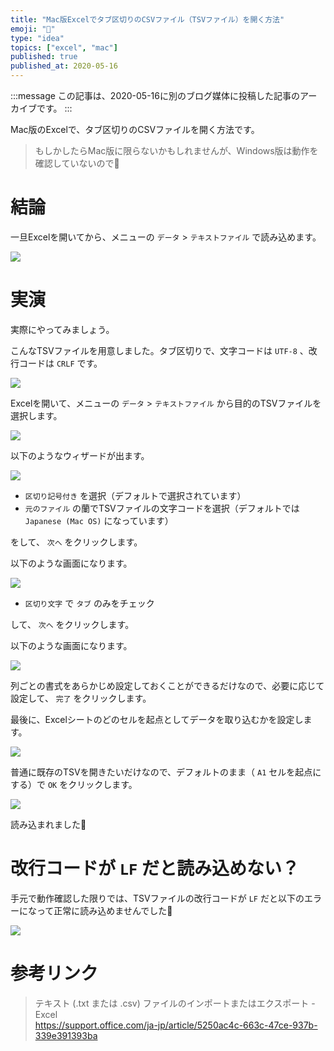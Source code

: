 ```yaml
---
title: "Mac版Excelでタブ区切りのCSVファイル（TSVファイル）を開く方法"
emoji: "🍎"
type: "idea"
topics: ["excel", "mac"]
published: true
published_at: 2020-05-16
---
```


:::message
この記事は、2020-05-16に別のブログ媒体に投稿した記事のアーカイブです。
:::

Mac版のExcelで、タブ区切りのCSVファイルを開く方法です。

> もしかしたらMac版に限らないかもしれませんが、Windows版は動作を確認していないので🙏

# 結論

一旦Excelを開いてから、メニューの `データ` > `テキストファイル` で読み込めます。

![](https://tva1.sinaimg.cn/large/007S8ZIlgy1ges6fpwjt0j31ei0u0b00.jpg)

# 実演

実際にやってみましょう。

こんなTSVファイルを用意しました。タブ区切りで、文字コードは `UTF-8` 、改行コードは `CRLF` です。

![](https://tva1.sinaimg.cn/large/007S8ZIlgy1ges6xzvua8j30nq0diwfu.jpg)

Excelを開いて、メニューの `データ` > `テキストファイル` から目的のTSVファイルを選択します。

![](https://tva1.sinaimg.cn/large/007S8ZIlgy1ges6kr3jr6j31ei0u07uv.jpg)

以下のようなウィザードが出ます。

![](https://tva1.sinaimg.cn/large/007S8ZIlgy1ges6lyfmraj30w40oe43x.jpg)

* `区切り記号付き` を選択（デフォルトで選択されています）
* `元のファイル` の蘭でTSVファイルの文字コードを選択（デフォルトでは `Japanese (Mac OS)` になっています）

をして、 `次へ` をクリックします。

以下のような画面になります。

![](https://tva1.sinaimg.cn/large/007S8ZIlgy1ges6ohknq3j30w40oen1k.jpg)

* `区切り文字` で `タブ` のみをチェック

して、 `次へ` をクリックします。

以下のような画面になります。

![](https://tva1.sinaimg.cn/large/007S8ZIlgy1ges75ytwxpj30w40oe78u.jpg)

列ごとの書式をあらかじめ設定しておくことができるだけなので、必要に応じて設定して、 `完了` をクリックします。

最後に、Excelシートのどのセルを起点としてデータを取り込むかを設定します。

![](https://tva1.sinaimg.cn/large/007S8ZIlgy1ges6q62i2ij30qk0ag0ub.jpg)

普通に既存のTSVを開きたいだけなので、デフォルトのまま（ `A1` セルを起点にする）で `OK` をクリックします。

![](https://tva1.sinaimg.cn/large/007S8ZIlgy1ges6ysifw7j30c006edht.jpg)

読み込まれました🙌

# 改行コードが `LF` だと読み込めない？

手元で動作確認した限りでは、TSVファイルの改行コードが `LF` だと以下のエラーになって正常に読み込めませんでした🤔

![](https://tva1.sinaimg.cn/large/007S8ZIlgy1ges71joq7cj30nc0buac0.jpg)

# 参考リンク

> テキスト (.txt または .csv) ファイルのインポートまたはエクスポート - Excel  
> <https://support.office.com/ja-jp/article/5250ac4c-663c-47ce-937b-339e391393ba>
